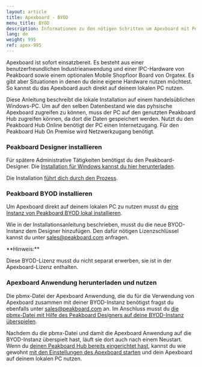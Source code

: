 ```yaml
---
layout: article
title: Apexboard - BYOD
menu_title: BYOD
description: Informationen zu den nötigen Schritten um Apexboard mit Peakboard BYOD zu nutzen
lang: de
weight: 995
ref: apex-995
---
```


Apexboard ist sofort einsatzbereit. Es besteht aus einer benutzerfreundlichen Industrieanwendung und einer IPC-Hardware von Peakboard sowie einem optionalen Mobile Shopfloor Board von Orgatex. Es gibt aber Situationen in denen du deine eigene Hardware nutzen möchtest. So kannst du das Apexboard auch direkt auf deinem lokalen PC nutzen.

Diese Anleitung beschreibt die lokale Installation auf einem handelsüblichen Windows-PC. Um auf den selben Datenbestand wie das pyhsische Apexboard zugreifen zu können, muss der PC auf den genutzten Peakboard Hub zugreifen können, da dort die Daten gespeichert werden. Nutzt du den Peakboard Hub Online benötigt der PC einen Internetzugang. Für den Peakboard Hub On Premise wird Netzwerkzugang benötigt.

### Peakboard Designer installieren

Für spätere Administrative Tätigkeiten benötigst du den Peakboard-Designer. Die [Installation für Windows kannst du hier herunterladen](https://peakboard.com/download/Peakboard/master/PeakboardSetup.exe).

Die Installation [führt dich durch den Prozess](/get_started/de-peakboard-designer.html).

### Peakboard BYOD installieren

Um Apexboard direkt auf deinem lokalen PC zu nutzen musst du [eine Instanz von Peakboard BYOD lokal installieren](/get_started/de-peakboard-byod.html).

Wie in der Installationsanleitung beschrieben, musst du die neue BYOD-Instanz dem Designer hinzufügen. Den dafür nötigen Lizenzschlüssel kannst du unter [sales@peakboard.com](mailto:sales@peakboard.com) anfragen.

<div class="box-tip" markdown="1">
**Hinweis:**

Diese BYOD-Lizenz musst du nicht separat erwerben, sie ist in der Apexboard-Lizenz enthalten.
</div>

### Apexboard Anwendung herunterladen und nutzen

Die pbmx-Datei der Apexboard Anwendung, die du für die Verwendung von Apexboard zusammen mit deiner BYOD-Instanz benötigst fragst du ebenfalls unter [sales@peakboard.com](mailto:sales@peakboard.com) an. Im Anschluss musst du [die pbmx-Datei mit Hilfe des Peakboard Designers auf deine BYOD-Instanz überspielen](/get_started/de-peakboard-box.html).

Nachdem du die pbmx-Datei und damit die Apexboard Anwendung auf die BYOD-Instanz überspielt hast, läuft sie dort auch nach einem Neustart. Wenn du [deinen Peakboard Hub bereits eingerichtet hast](/apexboard/de-apexboard-peakboard-hub.html), kannst du wie gewohnt [mit den Einstellungen des Apexboard starten](/apexboard/de-apexboard-settings.html) und dein Apexboard auf deinem lokalen PC nutzen.
